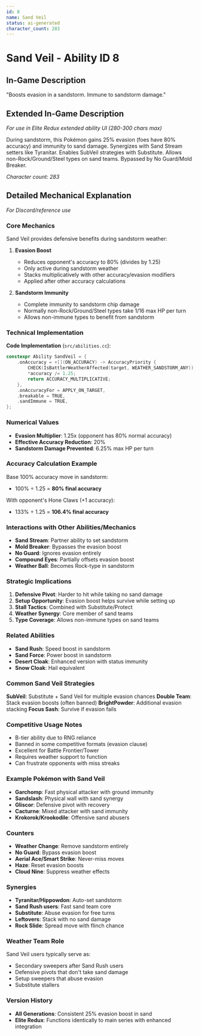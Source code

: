 ```yaml
---
id: 8
name: Sand Veil
status: ai-generated
character_count: 283
---
```


# Sand Veil - Ability ID 8

## In-Game Description
"Boosts evasion in a sandstorm. Immune to sandstorm damage."

## Extended In-Game Description
*For use in Elite Redux extended ability UI (280-300 chars max)*

During sandstorm, this Pokémon gains 25% evasion (foes have 80% accuracy) and immunity to sand damage. Synergizes with Sand Stream setters like Tyranitar. Enables SubVeil strategies with Substitute. Allows non-Rock/Ground/Steel types on sand teams. Bypassed by No Guard/Mold Breaker.

*Character count: 283*

## Detailed Mechanical Explanation
*For Discord/reference use*

### Core Mechanics
Sand Veil provides defensive benefits during sandstorm weather:

1. **Evasion Boost**
   - Reduces opponent's accuracy to 80% (divides by 1.25)
   - Only active during sandstorm weather
   - Stacks multiplicatively with other accuracy/evasion modifiers
   - Applied after other accuracy calculations

2. **Sandstorm Immunity**
   - Complete immunity to sandstorm chip damage
   - Normally non-Rock/Ground/Steel types take 1/16 max HP per turn
   - Allows non-immune types to benefit from sandstorm

### Technical Implementation

**Code Implementation** (`src/abilities.cc`):
```cpp
constexpr Ability SandVeil = {
    .onAccuracy = +[](ON_ACCURACY) -> AccuracyPriority {
        CHECK(IsBattlerWeatherAffected(target, WEATHER_SANDSTORM_ANY));
        *accuracy /= 1.25;
        return ACCURACY_MULTIPLICATIVE;
    },
    .onAccuracyFor = APPLY_ON_TARGET,
    .breakable = TRUE,
    .sandImmune = TRUE,
};
```

### Numerical Values
- **Evasion Multiplier**: 1.25x (opponent has 80% normal accuracy)
- **Effective Accuracy Reduction**: 20%
- **Sandstorm Damage Prevented**: 6.25% max HP per turn

### Accuracy Calculation Example
Base 100% accuracy move in sandstorm:
- 100% ÷ 1.25 = **80% final accuracy**

With opponent's Hone Claws (+1 accuracy):
- 133% ÷ 1.25 = **106.4% final accuracy**

### Interactions with Other Abilities/Mechanics
- **Sand Stream**: Partner ability to set sandstorm
- **Mold Breaker**: Bypasses the evasion boost
- **No Guard**: Ignores evasion entirely
- **Compound Eyes**: Partially offsets evasion boost
- **Weather Ball**: Becomes Rock-type in sandstorm

### Strategic Implications
1. **Defensive Pivot**: Harder to hit while taking no sand damage
2. **Setup Opportunity**: Evasion boost helps survive while setting up
3. **Stall Tactics**: Combined with Substitute/Protect
4. **Weather Synergy**: Core member of sand teams
5. **Type Coverage**: Allows non-immune types on sand teams

### Related Abilities
- **Sand Rush**: Speed boost in sandstorm
- **Sand Force**: Power boost in sandstorm
- **Desert Cloak**: Enhanced version with status immunity
- **Snow Cloak**: Hail equivalent

### Common Sand Veil Strategies
**SubVeil**: Substitute + Sand Veil for multiple evasion chances
**Double Team**: Stack evasion boosts (often banned)
**BrightPowder**: Additional evasion stacking
**Focus Sash**: Survive if evasion fails

### Competitive Usage Notes
- B-tier ability due to RNG reliance
- Banned in some competitive formats (evasion clause)
- Excellent for Battle Frontier/Tower
- Requires weather support to function
- Can frustrate opponents with miss streaks

### Example Pokémon with Sand Veil
- **Garchomp**: Fast physical attacker with ground immunity
- **Sandslash**: Physical wall with sand synergy
- **Gliscor**: Defensive pivot with recovery
- **Cacturne**: Mixed attacker with sand immunity
- **Krokorok/Krookodile**: Offensive sand abusers

### Counters
- **Weather Change**: Remove sandstorm entirely
- **No Guard**: Bypass evasion boost
- **Aerial Ace/Smart Strike**: Never-miss moves
- **Haze**: Reset evasion boosts
- **Cloud Nine**: Suppress weather effects

### Synergies
- **Tyranitar/Hippowdon**: Auto-set sandstorm
- **Sand Rush users**: Fast sand team core
- **Substitute**: Abuse evasion for free turns
- **Leftovers**: Stack with no sand damage
- **Rock Slide**: Spread move with flinch chance

### Weather Team Role
Sand Veil users typically serve as:
- Secondary sweepers after Sand Rush users
- Defensive pivots that don't take sand damage
- Setup sweepers that abuse evasion
- Substitute stallers

### Version History
- **All Generations**: Consistent 25% evasion boost in sand
- **Elite Redux**: Functions identically to main series with enhanced integration